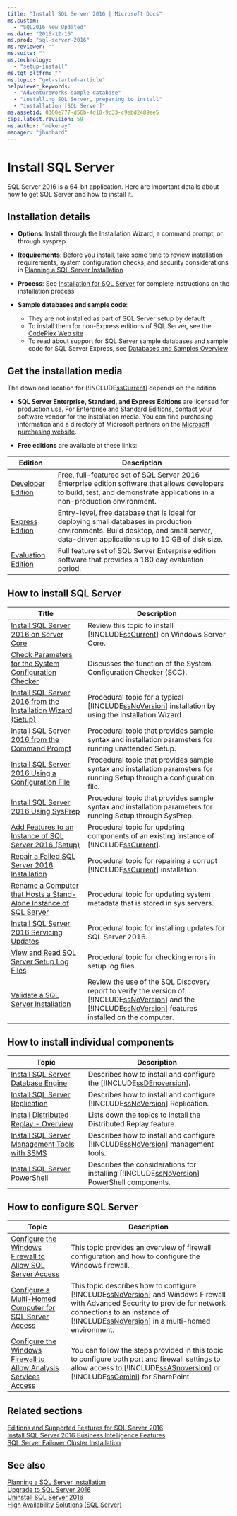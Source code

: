 ```yaml
---
title: "Install SQL Server 2016 | Microsoft Docs"
ms.custom: 
  - "SQL2016_New_Updated"
ms.date: "2016-12-16"
ms.prod: "sql-server-2016"
ms.reviewer: ""
ms.suite: ""
ms.technology: 
  - "setup-install"
ms.tgt_pltfrm: ""
ms.topic: "get-started-article"
helpviewer_keywords: 
  - "AdventureWorks sample database"
  - "installing SQL Server, preparing to install"
  - "installation [SQL Server]"
ms.assetid: 0300e777-d56b-4d10-9c33-c9ebd2489ee5
caps.latest.revision: 59
ms.author: "mikeray"
manager: "jhubbard"
---
```

# Install SQL Server
  SQL Server 2016 is a 64-bit application. Here are important details about how to get SQL Server and how to install it.

## Installation details
  
*  **Options**: Install through the Installation Wizard, a command prompt, or through sysprep
 
*  **Requirements**: Before you install, take some time to review installation requirements, system configuration checks, and security considerations in [Planning a SQL Server Installation](../../../sql-server/install/planning-a-sql-server-installation.md) 

* **Process**: See [Installation for SQL Server](../../../database-engine/install/windows/installation-for-sql-server-2016.md) for complete instructions on the installation process

* **Sample databases and sample code**: 
    * They are not installed as part of SQL Server setup by default 
    * To install them for non-Express editions of SQL Server, see the [CodePlex Web site](http://go.microsoft.com/fwlink/?LinkId=87843)
    * To read about support for SQL Server sample databases and sample code for SQL Server Express, see [Databases and Samples Overview](http://go.microsoft.com/fwlink/?LinkId=110391)
    

## Get the installation media

The download location for [!INCLUDE[ssCurrent](../../../a9notintoc/includes/sscurrent-md.md)] depends on the edition:

- **SQL Server Enterprise, Standard, and Express Editions** are licensed for production use. For Enterprise and Standard Editions, contact your software vendor for the installation media. You can find purchasing information and a directory of Microsoft partners on the [Microsoft purchasing website](https://www.microsoft.com/en-us/server-cloud/products/sql-server/overview.aspx). 

- **Free editions** are available at these links:

| Edition | Description
|---------|--------
|[Developer Edition](http://myprodscussu1.app.vssubscriptions.visualstudio.com/Downloads?q=SQL%20Server%20Developer) | Free, full-featured set of SQL Server 2016 Enterprise edition software that allows developers to build, test, and demonstrate applications in a non-production environment. 
|[Express Edition](https://www.microsoft.com/sql-server/sql-server-editions-express)|  Entry-level, free database that is ideal for deploying small databases in production environments. Build desktop, and small server, data-driven applications up to 10 GB of disk size. 
| [Evaluation Edition](http://technet.microsoft.com/evalcenter/mt130694) | Full feature set of SQL Server Enterprise edition software that provides a 180 day evaluation period.
   
 
  

## How to install SQL Server
 
|Title|Description|  
|-----------|-----------------|  
|[Install SQL Server 2016 on Server Core](../../../database-engine/install/windows/install-sql-server-on-server-core.md)|Review this topic to install [!INCLUDE[ssCurrent](../../../a9notintoc/includes/sscurrent-md.md)] on Windows Server Core.|  
|[Check Parameters for the System Configuration Checker](../../../database-engine/install/windows/check-parameters-for-the-system-configuration-checker.md)|Discusses the function of the System Configuration Checker (SCC).|  
|[Install SQL Server 2016 from the Installation Wizard &#40;Setup&#41;](../../../database-engine/install/windows/install-sql-server-from-the-installation-wizard-setup.md)|Procedural topic for a typical [!INCLUDE[ssNoVersion](../../../a9notintoc/includes/ssnoversion-md.md)] installation by using the Installation Wizard.|  
|[Install SQL Server 2016 from the Command Prompt](../../../database-engine/install/windows/install-sql-server-2016-from-the-command-prompt.md)|Procedural topic that provides sample syntax and installation parameters for running unattended Setup.|  
|[Install SQL Server 2016 Using a Configuration File](../../../database-engine/install/windows/install-sql-server-2016-using-a-configuration-file.md)|Procedural topic that provides sample syntax and installation parameters for running Setup through a configuration file.|  
|[Install SQL Server 2016 Using SysPrep](../../../database-engine/install/windows/install-sql-server-using-sysprep.md)|Procedural topic that provides sample syntax and installation parameters for running Setup through SysPrep.|  
|[Add Features to an Instance of SQL Server 2016 &#40;Setup&#41;](../../../database-engine/install/windows/add-features-to-an-instance-of-sql-server-2016-setup.md)|Procedural topic for updating components of an existing instance of [!INCLUDE[ssCurrent](../../../a9notintoc/includes/sscurrent-md.md)].|  
|[Repair a Failed SQL Server 2016 Installation](../../../database-engine/install/windows/repair-a-failed-sql-server-installation.md)|Procedural topic for repairing a corrupt [!INCLUDE[ssCurrent](../../../a9notintoc/includes/sscurrent-md.md)] installation.|  
|[Rename a Computer that Hosts a Stand-Alone Instance of SQL Server](../../../database-engine/install/windows/rename-a-computer-that-hosts-a-stand-alone-instance-of-sql-server.md)|Procedural topic for updating system metadata that is stored in sys.servers.|  
|[Install SQL Server 2016 Servicing Updates](../../../database-engine/install/windows/install-sql-server-servicing-updates.md)|Procedural topic for installing updates for SQL Server 2016.|  
|[View and Read SQL Server Setup Log Files](../../../database-engine/install/windows/view-and-read-sql-server-setup-log-files.md)|Procedural topic for checking errors in setup log files.|  
|[Validate a SQL Server Installation](../../../database-engine/install/windows/validate-a-sql-server-installation.md)|Review the use of the SQL Discovery report to verify the version of [!INCLUDE[ssNoVersion](../../../a9notintoc/includes/ssnoversion-md.md)] and the [!INCLUDE[ssNoVersion](../../../a9notintoc/includes/ssnoversion-md.md)] features installed on the computer.|  
  
  
## How to install individual components  
  
|Topic|Description|  
|-----------|-----------------|  
|[Install SQL Server Database Engine](../../../database-engine/install/windows/install-sql-server-database-engine.md)|Describes how to install and configure the [!INCLUDE[ssDEnoversion](../../../a9notintoc/includes/ssdenoversion-md.md)].|  
|[Install SQL Server Replication](../../../database-engine/install/windows/install-sql-server-replication.md)|Describes how to install and configure [!INCLUDE[ssNoVersion](../../../a9notintoc/includes/ssnoversion-md.md)] Replication.|  
|[Install Distributed Replay - Overview](../../../tools/distributed-replay/install-distributed-replay-overview.md)|Lists down the topics to install the Distributed Replay feature.|  
|[Install SQL Server Management Tools with SSMS](../../../a9retired/install-sql-server-management-tools-ssms.md)|Describes how to install and configure [!INCLUDE[ssNoVersion](../../../a9notintoc/includes/ssnoversion-md.md)] management tools.|  
|[Install SQL Server PowerShell](../../../database-engine/install/windows/install-sql-server-powershell.md)|Describes the considerations for installing [!INCLUDE[ssNoVersion](../../../a9notintoc/includes/ssnoversion-md.md)] PowerShell components.|  
  

## How to configure SQL Server  
  
|Topic|Description|  
|-----------|-----------------|  
|[Configure the Windows Firewall to Allow SQL Server Access](../../../sql-server/install/configure-the-windows-firewall-to-allow-sql-server-access.md)|This topic provides an overview of firewall configuration and how to configure the Windows firewall.|  
|[Configure a Multi-Homed Computer for SQL Server Access](../../../sql-server/install/configure-a-multi-homed-computer-for-sql-server-access.md)|This topic describes how to configure [!INCLUDE[ssNoVersion](../../../a9notintoc/includes/ssnoversion-md.md)] and Windows Firewall with Advanced Security to provide for network connections to an instance of [!INCLUDE[ssNoVersion](../../../a9notintoc/includes/ssnoversion-md.md)] in a multi-homed environment.|  
|[Configure the Windows Firewall to Allow Analysis Services Access](../../../analysis-services/instances/configure-the-windows-firewall-to-allow-analysis-services-access.md)|You can follow the steps provided in this topic to configure both port and firewall settings to allow access to [!INCLUDE[ssASnoversion](../../../a9notintoc/includes/ssasnoversion-md.md)] or [!INCLUDE[ssGemini](../../../a9notintoc/includes/ssgemini-md.md)] for SharePoint.|  
  
## Related sections  
[Editions and Supported Features for SQL Server 2016](../../../sql-server/editions-and-supported-features-for-sql-server-2016.md)  
[Install SQL Server 2016 Business Intelligence Features](../../../sql-server/install/install-sql-server-business-intelligence-features.md)  
  [SQL Server Failover Cluster Installation](../../../sql-server/failover-clusters/install/sql-server-failover-cluster-installation.md)  
 
  
## See also  

[Planning a SQL Server Installation](../../../sql-server/install/planning-a-sql-server-installation.md)   
 [Upgrade to SQL Server 2016](../../../database-engine/install/windows/upgrade-sql-server.md)   
 [Uninstall SQL Server 2016](../../../sql-server/install/uninstall-sql-server.md)   
 [High Availability Solutions &#40;SQL Server&#41;](../../../sql-server/failover-clusters/high-availability-solutions-sql-server.md)  
  
  
